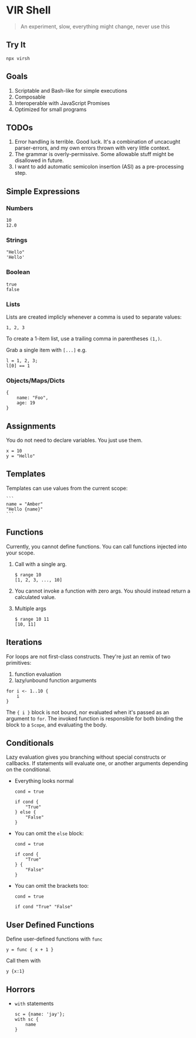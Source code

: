 # VIR Shell

> An experiment, slow, everything might change, never use this

## Try It

```
npx virsh
```

## Goals

1. Scriptable and Bash-like for simple executions
2. Composable
3. Interoperable with JavaScript Promises
4. Optimized for small programs

## TODOs

1. Error handling is terrible. Good luck. It's a combination of uncacught parser-errors, and my own errors thrown with very little context.
2. The grammar is overly-permissive. Some allowable stuff might be disallowed in future.
3. I want to add automatic semicolon insertion (ASI) as a pre-processing step.

## Simple Expressions

### Numbers

```
10
12.0
```
### Strings

```
"Hello"
'Hello'
```
### Boolean

```
true
false
```
### Lists

Lists are created implicly whenever a comma is used to separate values:

```
1, 2, 3
```

To create a 1-item list, use a trailing comma in parentheses `(1,)`.

Grab a single item with `[...]` e.g.

```
l = 1, 2, 3;
l[0] == 1
```

### Objects/Maps/Dicts

```
{
    name: "Foo",
    age: 19
}
```

## Assignments

You do not need to declare variables.
You just use them.

```
x = 10
y = "Hello"
```

## Templates

Templates can use values from the current scope:

    ```
    name = "Amber"
    "Hello {name}"
    ```

## Functions

Currently, you cannot define functions.
You can call functions injected into your scope.

1. Call with a single arg.

    ```
    $ range 10
    [1, 2, 3, ..., 10]
    ```
2. You cannot invoke a function with zero args.
   You should instead return a calculated value.
3. Multiple args

    ```
    $ range 10 11
    [10, 11]
    ```
## Iterations

For loops are not first-class constructs. They're just an remix of two primitives:

1. function evaluation
2. lazy/unbound function arguments

```
for i <- 1..10 {
    i
}
```

The `{ i }` block is not bound, nor evaluated when it's passed as an argument to `for`.
The invoked function is responsible for both binding the block to a `Scope`, and evaluating the body.

## Conditionals

Lazy evaluation gives you branching without special constructs or callbacks.
If statements will evaluate one, or another arguments depending on the conditional.

- Everything looks normal

    ```
    cond = true

    if cond {
        "True"
    } else {
        "False"
    }
    ```
- You can omit the `else` block:

    ```
    cond = true

    if cond {
        "True"
    } {
        "False"
    }
    ```
- You can omit the brackets too:

    ```
    cond = true

    if cond "True" "False"
    ```

## User Defined Functions

Define user-defined functions with `func`

```
y = func { x + 1 }
```

Call them with

```
y {x:1}
```


## Horrors

- `with` statements

    ```
    sc = {name: 'jay'};
    with sc {
        name
    }
    ```
